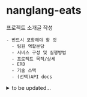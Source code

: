 # nanglang-eats

프로젝트 소개글 작성

```
- 반드시 포함해야 할 것
  - 팀원 역할분담
  - 서비스 구성 및 실행방법
  - 프로젝트 목적/상세
  - ERD
  - 기술 스택
  - (선택)API docs
```

<details>
<summary>to be updated...</summary>

## R&R

| [신진우](https://github.com/sjw0851)                                                                                                                            | [김해나]((https://github.com/gogohaena))                                                                                                    | [안주환]((https://github.com/Hut234))                                                                       | [이민정]((https://github.com/M1ngD0ng))                                                                       |
|------------------------------------------------------------------------------------------------------------------------------------------------------------------|--------------------------------------------------------------------------------------------------------------------------------------|---------------------------------------------------------------------------------------------------------|---------------------------------------------------------------------------------------------------------|----------------------------------------------------------------------------------------------------------|

## Dependency

- Java SDK 17
-

## Git Convention

### Branch Rule

- `main`         : 최종 확인 완료
- `hotfix`       : 최종 배포 버전에서의 오류 긴급 수정
- `dev`      : 기능 개발 및 수정, 오류 해결 완료 버전
- `feat`      : dev에서 따서 각자 작업 (feat/작업내용)
    ```
    ex1) feat/asset-vm
    ex2) feat/fix-login-error
    ex3) feat/mod-properties
    ```

### Commit Rule

**Type**

- `[feat]`        : 새로운 기능, 코드 추가
- `[mod]`         : 기능 개선, 수정, 코드 리팩토링
- `[fix]`         : 버그 수정
- `[etc]`         : 그 외

**Message**

```
[타입] 커밋내용
--blank line--
상세내용...
```

```
ex) 
[feat] Asset Management > VM 조회 기능 추가
 
- VM 목록 조회
- VM 상세 조회
```

```
$ git commit -m "this is Subject
>> 
>> this is Body
>> 
>> this is Footer"

// Github Desktop 사용시 
// Summary(required) 란에 Type: Subject 입력
// Description 란에 Body와 Footer입력 
```

<br />

## Coding Convention

### Project Structure

```
+-- src
| +-- main
| | +-- java.com.sparta.nanglangeats
| | | +-- domain
| | | | +-- auth  // 도메인명
| | | | | +-- controller
| | | | | +-- service
| | | | | +-- repository
| | | | | +-- dto
| | | | | +-- entity
| | | +-- global
| | | | +-- config
| | | | +-- util
```

### Naming Rule

**기본 규칙**

- 클래스명 : Pascal Case 사용 `ex) UserService.java`
- 메소드명 : Camel Case 사용 `ex) getUser()`
- DB스키마명 : Snake Case & Upper Case 사용 `ex) USER_PERMITION`

**메소드**

- getXxxList : 목록 조회
- getXxxDetail : 단건, 상세 조회
- insertXxx : 등록
- updateXxx : 수정
- deleteXxx : 삭제

## Deploy

배포 매뉴얼 작성

## Test

테스트 매뉴얼 작성

</details>

